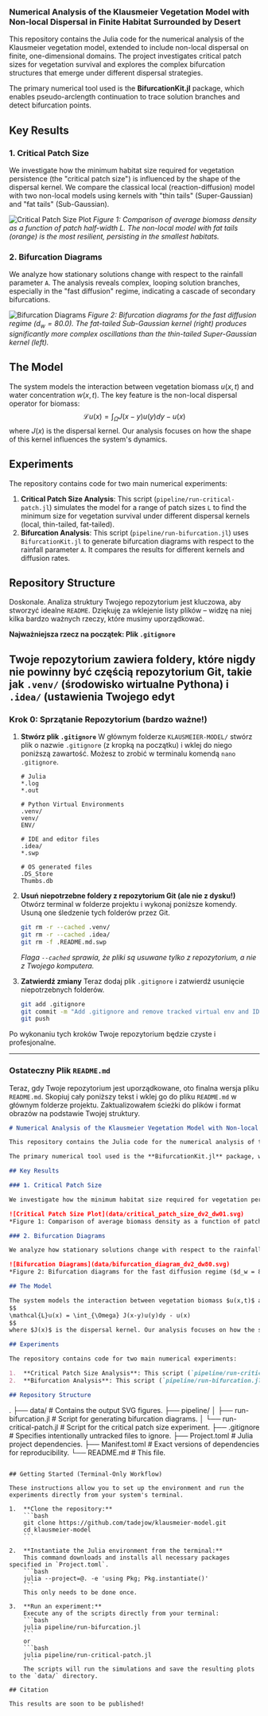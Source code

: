 ### Numerical Analysis of the Klausmeier Vegetation Model with Non-local Dispersal in Finite Habitat Surrounded by Desert

This repository contains the Julia code for the numerical analysis of the Klausmeier vegetation model, extended to include non-local dispersal on finite, one-dimensional domains. The project investigates critical patch sizes for vegetation survival and explores the complex bifurcation structures that emerge under different dispersal strategies.

The primary numerical tool used is the **BifurcationKit.jl** package, which enables pseudo-arclength continuation to trace solution branches and detect bifurcation points.

## Key Results

### 1. Critical Patch Size

We investigate how the minimum habitat size required for vegetation persistence (the "critical patch size") is influenced by the shape of the dispersal kernel. We compare the classical local (reaction-diffusion) model with two non-local models using kernels with "thin tails" (Super-Gaussian) and "fat tails" (Sub-Gaussian).

![Critical Patch Size Plot](data/critical_patch_size_dv2_dw01.svg)
*Figure 1: Comparison of average biomass density as a function of patch half-width L. The non-local model with fat tails (orange) is the most resilient, persisting in the smallest habitats.*

### 2. Bifurcation Diagrams

We analyze how stationary solutions change with respect to the rainfall parameter `A`. The analysis reveals complex, looping solution branches, especially in the "fast diffusion" regime, indicating a cascade of secondary bifurcations.

![Bifurcation Diagrams](data/bifurcation_diagram_dv2_dw80.svg)
*Figure 2: Bifurcation diagrams for the fast diffusion regime ($d_w = 80.0$). The fat-tailed Sub-Gaussian kernel (right) produces significantly more complex oscillations than the thin-tailed Super-Gaussian kernel (left).*

## The Model

The system models the interaction between vegetation biomass $u(x,t)$ and water concentration $w(x,t)$. The key feature is the non-local dispersal operator for biomass:
$$
\mathcal{L}u(x) = \int_{\Omega} J(x-y)u(y)dy - u(x)
$$
where $J(x)$ is the dispersal kernel. Our analysis focuses on how the shape of this kernel influences the system's dynamics.

## Experiments

The repository contains code for two main numerical experiments:

1.  **Critical Patch Size Analysis**: This script (`pipeline/run-critical-patch.jl`) simulates the model for a range of patch sizes `L` to find the minimum size for vegetation survival under different dispersal kernels (local, thin-tailed, fat-tailed).
2.  **Bifurcation Analysis**: This script (`pipeline/run-bifurcation.jl`) uses `BifurcationKit.jl` to generate bifurcation diagrams with respect to the rainfall parameter `A`. It compares the results for different kernels and diffusion rates.

## Repository Structure
Doskonale. Analiza struktury Twojego repozytorium jest kluczowa, aby stworzyć idealne `README`. Dziękuję za wklejenie listy plików – widzę na niej kilka bardzo ważnych rzeczy, które musimy uporządkować.

**Najważniejsza rzecz na początek: Plik `.gitignore`**

Twoje repozytorium zawiera foldery, które **nigdy nie powinny być częścią repozytorium Git**, takie jak `.venv/` (środowisko wirtualne Pythona) i `.idea/` (ustawienia Twojego edyt
---

### Krok 0: Sprzątanie Repozytorium (bardzo ważne!)

1.  **Stwórz plik `.gitignore`**
    W głównym folderze `KLAUSMEIER-MODEL/` stwórz plik o nazwie `.gitignore` (z kropką na początku) i wklej do niego poniższą zawartość. Możesz to zrobić w terminalu komendą `nano .gitignore`.

    ```gitignore
    # Julia
    *.log
    *.out

    # Python Virtual Environments
    .venv/
    venv/
    ENV/

    # IDE and editor files
    .idea/
    *.swp

    # OS generated files
    .DS_Store
    Thumbs.db
    ```

2.  **Usuń niepotrzebne foldery z repozytorium Git (ale nie z dysku!)**
    Otwórz terminal w folderze projektu i wykonaj poniższe komendy. Usuną one śledzenie tych folderów przez Git.

    ```bash
    git rm -r --cached .venv/
    git rm -r --cached .idea/
    git rm -f .README.md.swp
    ```
    *Flaga `--cached` sprawia, że pliki są usuwane tylko z repozytorium, a nie z Twojego komputera.*

3.  **Zatwierdź zmiany**
    Teraz dodaj plik `.gitignore` i zatwierdź usunięcie niepotrzebnych folderów.
    ```bash
    git add .gitignore
    git commit -m "Add .gitignore and remove tracked virtual env and IDE files"
    git push
    ```

Po wykonaniu tych kroków Twoje repozytorium będzie czyste i profesjonalne.

---

### Ostateczny Plik `README.md`

Teraz, gdy Twoje repozytorium jest uporządkowane, oto finalna wersja pliku `README.md`. Skopiuj cały poniższy tekst i wklej go do pliku `README.md` w głównym folderze projektu. Zaktualizowałem ścieżki do plików i format obrazów na podstawie Twojej struktury.
```markdown
# Numerical Analysis of the Klausmeier Vegetation Model with Non-local Dispersal

This repository contains the Julia code for the numerical analysis of the Klausmeier vegetation model, extended to include non-local dispersal on finite, one-dimensional domains. The project investigates critical patch sizes for vegetation survival and explores the complex bifurcation structures that emerge under different dispersal strategies.

The primary numerical tool used is the **BifurcationKit.jl** package, which enables pseudo-arclength continuation to trace solution branches and detect bifurcation points.

## Key Results

### 1. Critical Patch Size

We investigate how the minimum habitat size required for vegetation persistence (the "critical patch size") is influenced by the shape of the dispersal kernel. We compare the classical local (reaction-diffusion) model with two non-local models using kernels with "thin tails" (Super-Gaussian) and "fat tails" (Sub-Gaussian).

![Critical Patch Size Plot](data/critical_patch_size_dv2_dw01.svg)
*Figure 1: Comparison of average biomass density as a function of patch half-width L. The non-local model with fat tails (orange) is the most resilient, persisting in the smallest habitats.*

### 2. Bifurcation Diagrams

We analyze how stationary solutions change with respect to the rainfall parameter `A`. The analysis reveals complex, looping solution branches, especially in the "fast diffusion" regime, indicating a cascade of secondary bifurcations.

![Bifurcation Diagrams](data/bifurcation_diagram_dv2_dw80.svg)
*Figure 2: Bifurcation diagrams for the fast diffusion regime ($d_w = 80.0$). The fat-tailed Sub-Gaussian kernel (right) produces significantly more complex oscillations than the thin-tailed Super-Gaussian kernel (left).*

## The Model

The system models the interaction between vegetation biomass $u(x,t)$ and water concentration $w(x,t)$. The key feature is the non-local dispersal operator for biomass:
$$
\mathcal{L}u(x) = \int_{\Omega} J(x-y)u(y)dy - u(x)
$$
where $J(x)$ is the dispersal kernel. Our analysis focuses on how the shape of this kernel influences the system's dynamics.

## Experiments

The repository contains code for two main numerical experiments:

1.  **Critical Patch Size Analysis**: This script (`pipeline/run-critical-patch.jl`) simulates the model for a range of patch sizes `L` to find the minimum size for vegetation survival under different dispersal kernels.
2.  **Bifurcation Analysis**: This script (`pipeline/run-bifurcation.jl`) uses `BifurcationKit.jl` to generate bifurcation diagrams with respect to the rainfall parameter `A`.

## Repository Structure

```
.
├── data/                   # Contains the output SVG figures.
├── pipeline/
│   ├── run-bifurcation.jl  # Script for generating bifurcation diagrams.
│   └── run-critical-patch.jl # Script for the critical patch size experiment.
├── .gitignore              # Specifies intentionally untracked files to ignore.
├── Project.toml            # Julia project dependencies.
├── Manifest.toml           # Exact versions of dependencies for reproducibility.
└── README.md               # This file.
```

## Getting Started (Terminal-Only Workflow)

These instructions allow you to set up the environment and run the experiments directly from your system's terminal.

1.  **Clone the repository:**
    ```bash
    git clone https://github.com/tadejow/klausmeier-model.git
    cd klausmeier-model
    ```

2.  **Instantiate the Julia environment from the terminal:**
    This command downloads and installs all necessary packages specified in `Project.toml`.
    ```bash
    julia --project=@. -e 'using Pkg; Pkg.instantiate()'
    ```
    This only needs to be done once.

3.  **Run an experiment:**
    Execute any of the scripts directly from your terminal:
    ```bash
    julia pipeline/run-bifurcation.jl
    ```
    or
    ```bash
    julia pipeline/run-critical-patch.jl
    ```
    The scripts will run the simulations and save the resulting plots to the `data/` directory.

## Citation

This results are soon to be published!
